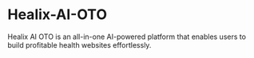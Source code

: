 # Healix-AI-OTO
Healix AI OTO is an all-in-one AI-powered platform that enables users to build profitable health websites effortlessly.
